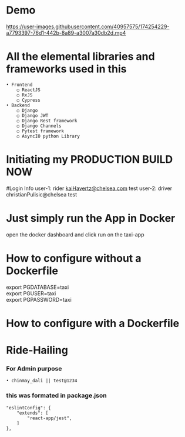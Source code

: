 # Demo


https://user-images.githubusercontent.com/40957575/174254229-a7793397-76d1-442b-8a89-a3007a30db2d.mp4






# All the elemental libraries and frameworks used in this

    • Frontend
        ○ ReactJS
        ○ RxJS
        ○ Cypress
    • Backend
        ○ Django
        ○ Django JWT
        ○ Django Rest framework
        ○ Django Channels
        ○ Pytest framework
        ○ AsyncIO python Library

# Initiating my PRODUCTION BUILD NOW

#Login Info
user-1:
rider
kaiHavertz@chelsea.com
test
user-2:
driver
christianPulisic@chelsea
test

# Just simply run the App in Docker
open the docker dashboard and click run on the taxi-app



# How to configure without a Dockerfile
export PGDATABASE=taxi \
export PGUSER=taxi \
export PGPASSWORD=taxi

# How to configure with a Dockerfile

# Ride-Hailing


### For Admin purpose
    • chinmay_dali || test@1234 

### this was formated in package.json
```
"eslintConfig": {
    "extends": [
        "react-app/jest",
    ]
},
```
  

